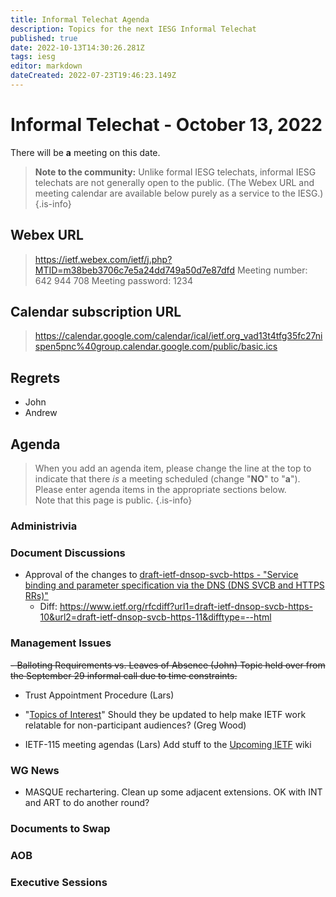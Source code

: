 ```yaml
---
title: Informal Telechat Agenda
description: Topics for the next IESG Informal Telechat
published: true
date: 2022-10-13T14:30:26.281Z
tags: iesg
editor: markdown
dateCreated: 2022-07-23T19:46:23.149Z
---
```


# Informal Telechat - October 13, 2022
 There will be **a** meeting on this date.

> **Note to the community:** Unlike formal IESG telechats, informal IESG telechats are not generally open to the public. (The Webex URL and meeting calendar are available below purely as a service to the IESG.)
{.is-info}


## Webex URL

> https://ietf.webex.com/ietf/j.php?MTID=m38beb3706c7e5a24dd749a50d7e87dfd
Meeting number: 642 944 708
Meeting password: 1234 

## Calendar subscription URL

> https://calendar.google.com/calendar/ical/ietf.org_vad13t4tfg35fc27nispen5pnc%40group.calendar.google.com/public/basic.ics


## Regrets

* John 
* Andrew

## Agenda

> When you add an agenda item, please change the line at the top to indicate that there *is* a meeting scheduled (change "**NO**" to "**a**"). Please enter agenda items in the appropriate sections below.<br>
Note that this page is public.
{.is-info}

### Administrivia

### Document Discussions

  * Approval of the changes to [draft-ietf-dnsop-svcb-https - "Service binding and parameter specification via the DNS (DNS SVCB and HTTPS RRs)"](https://datatracker.ietf.org/doc/draft-ietf-dnsop-svcb-https/)
    * Diff: https://www.ietf.org/rfcdiff?url1=draft-ietf-dnsop-svcb-https-10&url2=draft-ietf-dnsop-svcb-https-11&difftype=--html

### Management Issues

~~- Balloting Requirements vs. Leaves of Absence (John)
Topic held over from the September 29 informal call due to time constraints.~~

- Trust Appointment Procedure (Lars)

- "[Topics of Interest](https://www.ietf.org/topics/)"
  Should they be updated to help make IETF work relatable for non-participant audiences? (Greg Wood)

- IETF-115 meeting agendas (Lars)
  Add stuff to the [Upcoming IETF](/group/iesg/UpcomingIETF) wiki

### WG News 

- MASQUE rechartering. Clean up some adjacent extensions. OK with INT and ART to do another round?

### Documents to Swap 

### AOB

### Executive Sessions


